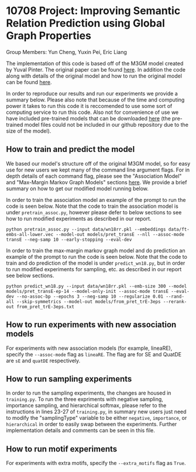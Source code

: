 # 10708 Project: Improving Semantic Relation Prediction using Global Graph Properties
Group Members: Yun Cheng, Yuxin Pei, Eric Liang

The implementation of this code is based off of the M3GM model created by Yuval Pinter. The original paper can be found [here](https://arxiv.org/abs/1808.08644). In addition the code along with details of the original model and how to run the original model can be found [here](https://github.com/yuvalpinter/m3gm).

In order to reproduce our results and run our experiments we provide a summary below. Please also note that because of the time and computing power it takes to run this code it is reccomended to use some sort of computing service to run this code. Also not for convenience of use we have included pre-trained models that can be downloaded [here](https://drive.google.com/drive/folders/1VUCk5Tj5yhWce_geeu-I-XjunHSg8Utz?usp=sharing) (the pre-trained model files could not be included in our github repository due to the size of the model).

## How to train and predict the model
We based our model's structure off of the original M3GM model, so for easy use for new users we kept many of the command line argument flags. For in depth details of each command flag, please see the "Association Model" and "Max-Margin Markov Graph Models" sections [here](https://github.com/yuvalpinter/m3gm). We provide a brief summary on how to get our modified model running below.

In order to train the association model an example of the prompt to run the code is seen below. Note that the code to train the association model is under `pretrain_assoc.py`, however please defer to below sections to see how to run modified experiments as described in our report.
```
python pretrain_assoc.py --input data/wn18rr.pkl --embeddings data/ft-embs-all-lower.vec --model-out models/pret_transE --nll --assoc-mode transE --neg-samp 10 --early-stopping --eval-dev
```

In order to train the max-margin markov graph model and do prediction an example of the prompt to run the code is seen below. Note that the code to train and do prediction of the model is under `predict_wn18.py`, but in order to run modified experiments for sampling, etc. as described in our report see below sections.
```
python predict_wn18.py --input data/wn18rr.pkl --emb-size 300 --model models/pret_transE-ep-14 --model-only-init --assoc-mode transE --eval-dev --no-assoc-bp --epochs 3 --neg-samp 10 --regularize 0.01 --rand-all --skip-symmetrics --model-out models/from_pret_trE-3eps --rerank-out from_pret_trE-3eps.txt
```

## How to run experiments with new association models
For experiments with new association models (for example, lineaRE), specify the `--assoc-mode` flag as `lineaRE`. The flag are for SE and QuatDE are `sE` and `quatDE` respectively.

## How to run sampling experiments
In order to run the sampling experiments, the changes are housed in `training.py`. To run the three expriments with negative sampling, importance sampling, and hierarchical softmax, please refer to the instructions in lines 23-27 of `training.py`, in summary new users just need to modify the "samplingType" variable to be either `negative`, `importance`, or `hierarchical` in order to easily swap between the experiments. Further implementation details and comments can be seen in this file.

## How to run motif experiments
For experiments with extra motifs, specify the `--extra_motifs` flag as `True`. 
